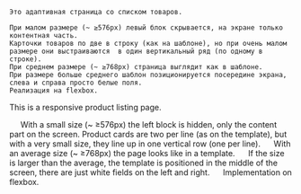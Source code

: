     Это адаптивная страница со списком товаров.

    При малом размере (~ ≥576px) левый блок скрывается, на экране только контентная часть. 
    Карточки товаров по две в строку (как на шаблоне), но при очень малом размере они выстраиваются  в один вертикальный ряд (по одному в строке).
    При среднем размере (~ ≥768px) страница выглядит как в шаблоне.
    При размере больше среднего шаблон позиционируется посередине экрана, слева и справа просто белые поля.
    Реализация на flexbox. 


This is a responsive product listing page.

     With a small size (~ ≥576px) the left block is hidden, only the content part on the screen. Product cards are two per line (as on the template), but with a very small size, they line up in one vertical row (one per line).
     
With an average size (~ ≥768px) the page looks like in a template.
     If the size is larger than the average, the template is positioned in the middle of the screen, there are just white fields on the left and right.
     Implementation on flexbox.